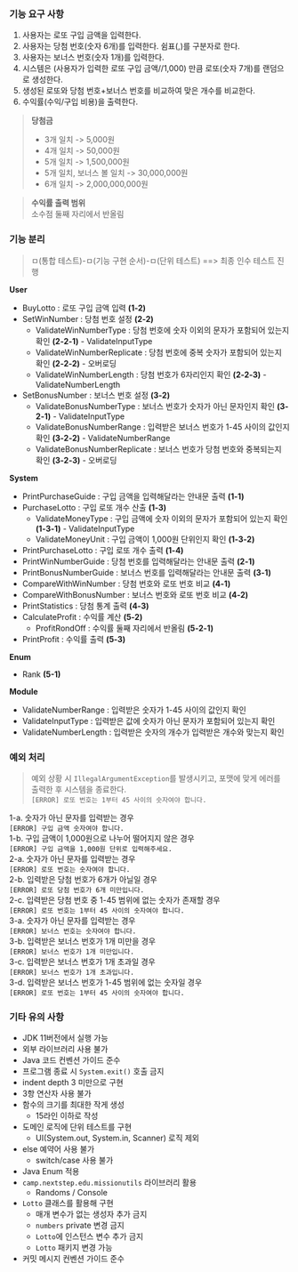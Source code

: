 ### 기능 요구 사항
1. 사용자는 로또 구입 금액을 입력한다.
2. 사용자는 당첨 번호(숫자 6개)를 입력한다. 쉼표(,)를 구분자로 한다. 
3. 사용자는 보너스 번호(숫자 1개)를 입력한다.
4. 시스템은 (사용자가 입력한 로또 구입 금액//1,000) 만큼 로또(숫자 7개)를 랜덤으로 생성한다.
5. 생성된 로또와 당첨 번호+보너스 번호를 비교하여 맞은 개수를 비교한다.
6. 수익률(수익/구입 비용)을 출력한다.

> __당첨금__
> - 3개 일치 -> 5,000원
> - 4개 일치 -> 50,000원
> - 5개 일치 -> 1,500,000원
> - 5개 일치, 보너스 볼 일치 -> 30,000,000원
> - 6개 일치 -> 2,000,000,000원

> __수익률 출력 범위__<br>
> 소수점 둘째 자리에서 반올림

### 기능 분리
> ㅁ(통합 테스트)-ㅁ(기능 구현 순서)-ㅁ(단위 테스트) ==> 최종 인수 테스트 진행

__User__
- BuyLotto : 로또 구입 금액 입력 __(1-2)__
- SetWinNumber : 당첨 번호 설정 __(2-2)__
  - ValidateWinNumberType : 당첨 번호에 숫자 이외의 문자가 포함되어 있는지 확인 __(2-2-1)__ - ValidateInputType
  - ValidateWinNumberReplicate : 당첨 번호에 중복 숫자가 포함되어 있는지 확인 __(2-2-2)__ - 오버로딩
  - ValidateWinNumberLength : 당첨 번호가 6자리인지 확인 __(2-2-3)__ - ValidateNumberLength
- SetBonusNumber : 보너스 번호 설정 __(3-2)__
  - ValidateBonusNumberType : 보너스 번호가 숫자가 아닌 문자인지 확인 __(3-2-1)__ - ValidateInputType
  - ValidateBonusNumberRange : 입력받은 보너스 번호가 1-45 사이의 값인지 확인 __(3-2-2)__ - ValidateNumberRange
  - ValidateBonusNumberReplicate : 보너스 번호가 당첨 번호와 중복되는지 확인 __(3-2-3)__ - 오버로딩

__System__
- PrintPurchaseGuide : 구입 금액을 입력해달라는 안내문 출력 __(1-1)__
- PurchaseLotto : 구입 로또 개수 산출 __(1-3)__
  - ValidateMoneyType : 구입 금액에 숫자 이외의 문자가 포함되어 있는지 확인 __(1-3-1)__ - ValidateInputType
  - ValidateMoneyUnit : 구입 금액이 1,000원 단위인지 확인 __(1-3-2)__
- PrintPurchaseLotto : 구입 로또 개수 출력 __(1-4)__
- PrintWinNumberGuide : 당첨 번호를 입력해달라는 안내문 출력 __(2-1)__
- PrintBonusNumberGuide : 보너스 번호를 입력해달라는 안내문 출력 __(3-1)__
- CompareWithWinNumber : 당첨 번호와 로또 번호 비교 __(4-1)__
- CompareWithBonusNumber : 보너스 번호와 로또 번호 비교 __(4-2)__
- PrintStatistics : 당첨 통계 출력 __(4-3)__
- CalculateProfit : 수익률 계산 __(5-2)__
  - ProfitRondOff : 수익률 둘째 자리에서 반올림 __(5-2-1)__
- PrintProfit : 수익률 출력 __(5-3)__

__Enum__
- Rank __(5-1)__

__Module__
- ValidateNumberRange : 입력받은 숫자가 1-45 사이의 값인지 확인
- ValidateInputType : 입력받은 값에 숫자가 아닌 문자가 포함되어 있는지 확인
- ValidateNumberLength : 입력받은 숫자의 개수가 입력받은 개수와 맞는지 확인

### 예외 처리
> 예외 상황 시 `IllegalArgumentException`를 발생시키고, 포맷에 맞게 에러를 출력한 후 시스템을 종료한다.<br>
> `[ERROR] 로또 번호는 1부터 45 사이의 숫자여야 합니다.`

1-a. 숫자가 아닌 문자를 입력받는 경우<br>
`[ERROR] 구입 금액 숫자여야 합니다.`<br>
1-b. 구입 금액이 1,000원으로 나누어 떨어지지 않은 경우<br>
`[ERROR] 구입 금액을 1,000원 단위로 입력해주세요.`<br>
2-a. 숫자가 아닌 문자를 입력받는 경우<br>
`[ERROR] 로또 번호는 숫자여야 합니다.`<br>
2-b. 입력받은 당첨 번호가 6개가 아닐일 경우<br>
`[ERROR] 로또 당첨 번호가 6개 미만입니다.`<br>
2-c. 입력받은 당첨 번호 중 1-45 범위에 없는 숫자가 존재할 경우<br>
`[ERROR] 로또 번호는 1부터 45 사이의 숫자여야 합니다.`<br>
3-a. 숫자가 아닌 문자를 입력받는 경우<br>
`[ERROR] 보너스 번호는 숫자여야 합니다.`<br>
3-b. 입력받은 보너스 번호가 1개 미만을 경우<br>
`[ERROR] 보너스 번호가 1개 미만입니다.`<br>
3-c. 입력받은 보너스 번호가 1개 초과일 경우<br>
`[ERROR] 보너스 번호가 1개 초과입니다.`<br>
3-d. 입력받은 보너스 번호가 1-45 범위에 없는 숫자일 경우<br>
`[ERROR] 로또 번호는 1부터 45 사이의 숫자여야 합니다.`<br>

### 기타 유의 사항
- JDK 11버전에서 실행 가능
- 외부 라이브러리 사용 불가
- Java 코드 컨벤션 가이드 준수
- 프로그램 종료 시 `System.exit()` 호출 금지
- indent depth 3 미만으로 구현
- 3항 연산자 사용 불가
- 함수의 크기를 최대한 작게 생성
  - 15라인 이하로 작성
- 도메인 로직에 단위 테스트를 구현
  - UI(System.out, System.in, Scanner) 로직 제외
- else 예약어 사용 불가
  - switch/case 사용 불가
- Java Enum 적용
- `camp.nextstep.edu.missionutils` 라이브러리 활용
  - Randoms / Console
- `Lotto` 클래스를 활용해 구현
  - 매개 변수가 없는 생성자 추가 금지
  - `numbers` private 변경 금지
  - `Lotto`에 인스턴스 변수 추가 금지
  - `Lotto` 패키지 변경 가능
- 커밋 메시지 컨벤션 가이드 준수